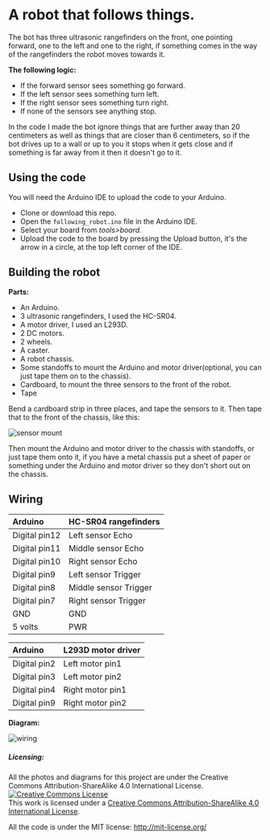 # A robot that follows things.

The bot has three ultrasonic rangefinders on the front, one pointing forward,
one to the left and one to the right, if something comes in the way of the
rangefinders the robot moves towards it.

**The following logic:**

* If the forward sensor sees something go forward.
* If the left sensor sees something turn left.
* If the right sensor sees something turn right.
* If none of the sensors see anything stop.

In the code I made the bot ignore things that are further away than 20 centimeters
as well as things that are closer than 6 centimeters, so if the bot drives up to
a wall or up to you it stops when it gets close and if something is far away
from it then it doesn't go to it.


## Using the code
You will need the Arduino IDE to upload the code to your Arduino.

* Clone or download this repo.
* Open the `following_robot.ino` file in the Arduino IDE.
* Select your board from *tools>board*.
* Upload the code to the board by pressing the Upload button,
  it's the arrow in a circle, at the top left corner of the IDE.


## Building the robot

**Parts:**

* An Arduino.
* 3 ultrasonic rangefinders, I used the HC-SR04.
* A motor driver, I used an L293D.
* 2 DC motors.
* 2 wheels.
* A caster.
* A robot chassis.
* Some standoffs to mount the Arduino and motor driver(optional, you can just
  tape them on to the chassis).
* Cardboard, to mount the three sensors to the front of the robot.
* Tape


Bend a cardboard strip in three places, and tape the sensors to it.
Then tape that to the front of the chassis, like this:

![sensor mount](https://aaalearn.mystagingwebsite.com/wp-content/uploads/2018/05/mounting_sensors.jpg)


Then mount the Arduino and motor driver to the chassis with standoffs, or just tape
them onto it, if you have a metal chassis put a sheet of paper or something
under the Arduino and motor driver so they don't short out on the chassis.


## Wiring

| Arduino        | HC-SR04 rangefinders |
| :------------- | :------------------- |
| Digital pin12  | Left sensor Echo     |
| Digital pin11  | Middle sensor Echo   |
| Digital pin10  | Right sensor Echo    |
| Digital pin9   | Left sensor Trigger  |
| Digital pin8   | Middle sensor Trigger|
| Digital pin7   | Right sensor Trigger |
| GND            | GND                  |
| 5 volts        | PWR                  |


| Arduino        | L293D motor driver   |
| :------------- | :------------------- |
| Digital pin2   | Left motor pin1      |
| Digital pin3   | Left motor pin2      |
| Digital pin4   | Right motor pin1     |
| Digital pin9   | Right motor pin2     |

**Diagram:**

![wiring](https://aaalearn.mystagingwebsite.com/wp-content/uploads/2018/05/follower_diagram.png)


##### Licensing:

All the photos and diagrams for this project are under the Creative Commons Attribution-ShareAlike 4.0 International License.
<a rel="license" href="http://creativecommons.org/licenses/by-sa/4.0/"><img alt="Creative Commons License" style="border-width:0" src="https://i.creativecommons.org/l/by-sa/4.0/88x31.png" /></a><br />This work is licensed under a <a rel="license" href="http://creativecommons.org/licenses/by-sa/4.0/">Creative Commons Attribution-ShareAlike 4.0 International License</a>.

All the code is under the MIT license: http://mit-license.org/
